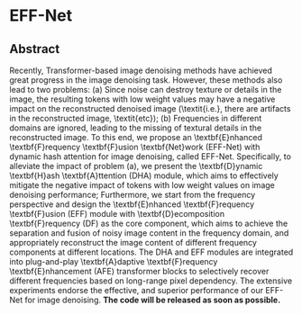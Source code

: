 # EFF-Net
## Abstract
Recently, Transformer-based image denoising methods have achieved great progress in the image denoising task. However, these methods also lead to two problems: (a) Since noise can destroy texture or details in the image, the resulting tokens with low weight values may have a negative impact on the reconstructed denoised image (\textit{i.e.}, there are artifacts in the reconstructed image, \textit{etc}); (b) Frequencies in different domains are ignored, leading to the missing of textural details in the reconstructed image. To this end, we propose an \textbf{E}nhanced \textbf{F}requency \textbf{F}usion \textbf{Net}work (EFF-Net) with dynamic hash attention for image denoising, called EFF-Net. Specifically, to alleviate the impact of problem (a), we present the \textbf{D}ynamic \textbf{H}ash \textbf{A}ttention (DHA) module, which aims to effectively mitigate the negative impact of tokens with low weight values on image denoising performance; Furthermore, we start from the frequency perspective and design the \textbf{E}nhanced \textbf{F}requency \textbf{F}usion (EFF) module with \textbf{D}ecomposition \textbf{F}requency (DF) as the core component, which aims to achieve the separation and fusion of noisy image content in the frequency domain, and appropriately reconstruct the image content of different frequency components at different locations. The DHA and EFF modules are integrated into plug-and-play \textbf{A}daptive \textbf{F}requency \textbf{E}nhancement (AFE) transformer blocks to selectively recover different frequencies based on long-range pixel dependency. The extensive experiments endorse the effective, and superior performance of our EFF-Net for image denoising. **The code will be released as soon as possible.**
